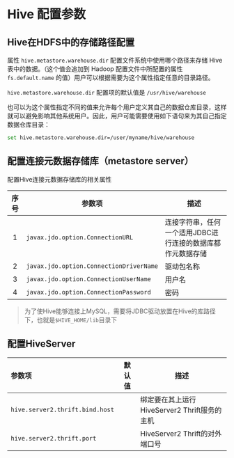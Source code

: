 # Hive 配置参数

## Hive在HDFS中的存储路径配置

属性 `hive.metastore.warehouse.dir` 配置文件系统中使用哪个路径来存储 Hive 表中的数据。（这个值会追加到 Hadoop 配置文件中所配置的属性 `fs.default.name` 的值）用户可以根据需要为这个属性指定任意的目录路径。

`hive.metastore.warehouse.dir` 配置项的默认值是 `/usr/hive/warehouse`

也可以为这个属性指定不同的值来允许每个用户定义其自己的数据仓库目录，这样就可以避免影响其他系统用户。因此，用户可能需要使用如下语句来为其自己指定数据仓库目录：

```sh
set hive.metastore.warehouse.dir=/user/myname/hive/warehouse
```

## 配置连接元数据存储库（metastore server）

配置Hive连接元数据存储库的相关属性

| 序号  | 参数项                                  | 描述                                                       |
| :---: | --------------------------------------- | ---------------------------------------------------------- |
|   1   | `javax.jdo.option.ConnectionURL`        | 连接字符串，任何一个适用JDBC进行连接的数据库都作元数据存储 |
|   2   | `javax.jdo.option.ConnectionDriverName` | 驱动包名称                                                 |
|   3   | `javax.jdo.option.ConnectionUserName`   | 用户名                                                     |
|   4   | `javax.jdo.option.ConnectionPassword`   | 密码                                                       |

> 为了使Hive能够连接上MySQL，需要将JDBC驱动放置在Hive的库路径下，也就是`$HIVE_HOME/lib`目录下

## 配置HiveServer

| 参数项                          | 默认值 | 描述                                         |
| :------------------------------ | :----: | -------------------------------------------- |
| `hive.server2.thrift.bind.host` |        | 绑定要在其上运行HiveServer2 Thrift服务的主机 |
| `hive.server2.thrift.port`      |        | HiveServer2 Thrift的对外端口号               |